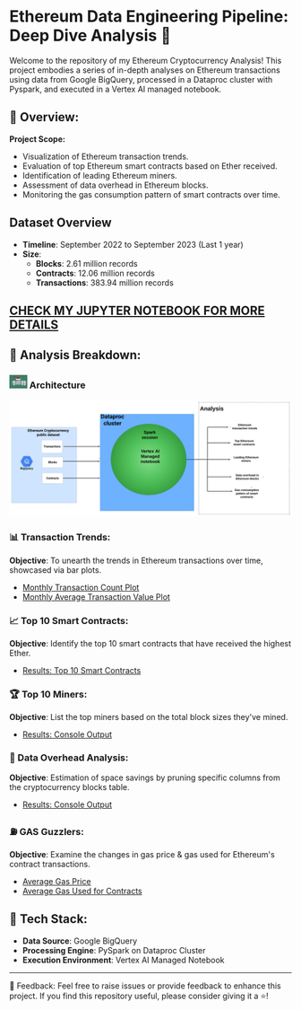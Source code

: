 # Ethereum Data Engineering Pipeline: Deep Dive Analysis 🚀

Welcome to the repository of my Ethereum Cryptocurrency Analysis! This project embodies a series of in-depth analyses on Ethereum transactions using data from Google BigQuery, processed in a Dataproc cluster with Pyspark, and executed in a Vertex AI managed notebook.

## 🌟 Overview:

**Project Scope:**
- Visualization of Ethereum transaction trends.
- Evaluation of top Ethereum smart contracts based on Ether received.
- Identification of leading Ethereum miners.
- Assessment of data overhead in Ethereum blocks.
- Monitoring the gas consumption pattern of smart contracts over time.

## Dataset Overview
- **Timeline**: September 2022 to September 2023 (Last 1 year)
- **Size**:
  - **Blocks**: 2.61 million records
  - **Contracts**: 12.06 million records
  - **Transactions**: 383.94 million records

## [CHECK MY JUPYTER NOTEBOOK FOR MORE DETAILS](etherium-data-analysis.ipynb)

## 📌 Analysis Breakdown:

### ![Architecture](image.png) Architecture
![Architecture](outputs/etherium-data-pipeline.png)
### 📊 Transaction Trends:
**Objective**: To unearth the trends in Ethereum transactions over time, showcased via bar plots.
- [Monthly Transaction Count Plot](outputs/monthly_transaction_count.png)
- [Monthly Average Transaction Value Plot](outputs/monthly_avg_transaction_value.png)
  

### 📈 Top 10 Smart Contracts:
**Objective**: Identify the top 10 smart contracts that have received the highest Ether.
- [Results: Top 10 Smart Contracts](outputs/top_smart_contracts.txt)

### 🏆 Top 10 Miners:
**Objective**: List the top miners based on the total block sizes they've mined.
- [Results: Console Output](outputs/Top_10_Miners.txt)

### 💼 Data Overhead Analysis:
**Objective**: Estimation of space savings by pruning specific columns from the cryptocurrency blocks table.
- [Results: Console Output](outputs/Data_Overhead.txt)

### ⛽ GAS Guzzlers:
**Objective**: Examine the changes in gas price & gas used for Ethereum's contract transactions.
- [Average Gas Price](outputs/average_gas_price_each_month.png)
- [Average Gas Used for Contracts](outputs/Average_gas_used_each_month.png)


## 🚀 Tech Stack:
- **Data Source**: Google BigQuery
- **Processing Engine**: PySpark on Dataproc Cluster
- **Execution Environment**: Vertex AI Managed Notebook

---

🙋 Feedback:
Feel free to raise issues or provide feedback to enhance this project. If you find this repository useful, please consider giving it a ⭐!